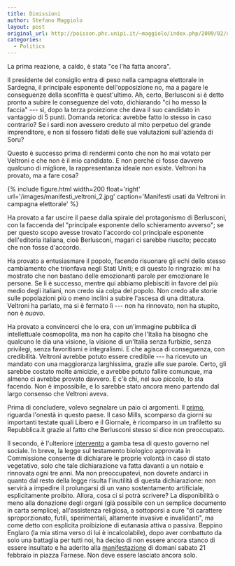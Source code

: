 ```yaml
---
title: Dimissioni
author: Stefano Maggiolo
layout: post
original_url: http://poisson.phc.unipi.it/~maggiolo/index.php/2009/02/dimissioni/
categories:
  - Politics
---
```

La prima reazione, a caldo, è stata "ce l'ha fatta ancora".

<!--more-->

Il presidente del consiglio entra di peso nella campagna elettorale in Sardegna, il principale esponente dell'opposizione no, ma a pagare le conseguenze della sconfitta è quest'ultimo. Ah, certo, Berlusconi si è detto pronto a subire le conseguenze del voto, dichiarando "ci ho messo la faccia" --- sì, dopo la terza proiezione che dava il suo candidato in vantaggio di 5 punti. Domanda retorica: avrebbe fatto lo stesso in caso contrario? Se i sardi non avessero creduto al mito perpetuo del grande imprenditore, e non si fossero fidati delle sue valutazioni sull'azienda di Soru?

Questo è successo prima di rendermi conto che non ho mai votato per Veltroni e che non è il mio candidato. E non perché ci fosse davvero qualcuno di migliore, la rappresentanza ideale non esiste. Veltroni ha provato, ma a fare cosa?

{% include figure.html width=200 float='right' url='/images/manifesti_veltroni_2.jpg' caption='Manifesti usati da Veltroni in campagna elettorale' %}

Ha provato a far uscire il paese dalla spirale del protagonismo di Berlusconi, con la faccenda del "principale esponente dello schieramento avverso"; se per questo scopo avesse trovato l'accordo col principale esponente dell'editoria italiana, cioè Berlusconi, magari ci sarebbe riuscito; peccato che non fosse d'accordo.

Ha provato a entusiasmare il popolo, facendo risuonare gli echi dello stesso cambiamento che trionfava negli Stati Uniti; e di questo lo ringrazio: mi ha mostrato che non bastano delle emozionanti parole per emozionare le persone. Se lì è successo, mentre qui abbiamo plebisciti in favore del più medio degli italiani, non credo sia colpa del popolo. Non credo alle storie sulle popolazioni più o meno inclini a subire l'ascesa di una dittatura. Veltroni ha parlato, ma si è fermato lì --- non ha rinnovato, non ha stupito, non è *nuovo*.

Ha provato a convincerci che lo era, con un'immagine pubblica di intellettuale cosmopolita, ma non ha capito che l'Italia ha bisogno che qualcuno le dia una visione, la visione di un'Italia senza furbizie, senza privilegi, senza favoritismi e integralismi. E che agisca di conseguenza, con credibilità. Veltroni avrebbe potuto essere credibile --- ha ricevuto un mandato con una maggioranza larghissima, grazie alle sue parole. Certo, gli sarebbe costato molte amicizie, e avrebbe potuto fallire comunque, ma almeno ci avrebbe provato davvero. E c'è chi, nel suo piccolo, lo sta facendo. Non è impossibile, e lo sarebbe stato ancora meno partendo dal largo consenso che Veltroni aveva.

Prima di concludere, volevo segnalare un paio ci argomenti. Il [primo][1], riguarda l'onestà in questo paese. Il caso Mills, scomparso da giorni su importanti testate quali Libero e il Giornale, è ricomparso in un trafiletto su Repubblica.it grazie al fatto che Berlusconi stesso si dice non preoccupato.

 [1]: http://leonardo.blogspot.com/2009/02/catone-in-segreteria.html

Il secondo, è l'ulteriore [intervento][2] a gamba tesa di questo governo nel sociale. In breve, la legge sul testamento biologico approvata in Commissione consente di dichiarare le proprie volontà in caso di stato vegetativo, solo che tale dichiarazione va fatta davanti a un notaio e rinnovata ogni tre anni. Ma non preoccupatevi, non dovrete andarci in quanto dal resto della legge risulta l'inutilità di questa dichiarazione: non servirà a impedire il prolungarsi di un vano sostentamento artificiale, esplicitamente proibito. Allora, cosa ci si potrà scrivere? La disponibilità o meno alla donazione degli organi (già possibile con un semplice documento in carta semplice), all'assistenza religiosa, a sottoporsi a cure "di carattere sproporzionato, futili, sperimentali, altamente invasive e invalidanti", ma come detto con esplicita proibizione di eutanasia attiva o passiva. Beppino Englaro (la mia stima verso di lui è incalcolabile), dopo aver combattuto da solo una battaglia per tutti noi, ha deciso di non essere ancora stanco di essere insultato e ha aderito alla [manifestazione][3] di domani sabato 21 febbraio in piazza Farnese. Non deve essere lasciato ancora solo.

 [2]: http://www.cittadinolex.kataweb.it/article_view.jsp?idArt=87216&#038;idCat=99
 [3]: http://temi.repubblica.it/micromega-online/ora-basta-14-febbraio-a-piazza-navona-contro-la-dittatura-oscurantista/
